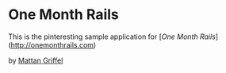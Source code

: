 # One Month Rails 

This is the pinteresting sample application for
[*One Month Rails*] (http://onemonthrails.com)

by [Mattan Griffel](http://mattangriffel.com)

